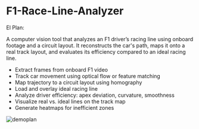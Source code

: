 # F1-Race-Line-Analyzer


El Plan:

A computer vision tool that analyzes an F1 driver’s racing line using onboard footage and a circuit layout. It reconstructs the car's path, maps it onto a real track layout, and evaluates its efficiency compared to an ideal racing line.

- Extract frames from onboard F1 video
- Track car movement using optical flow or feature matching
- Map trajectory to a circuit layout using homography
- Load and overlay ideal racing line
- Analyze driver efficiency: apex deviation, curvature, smoothness
- Visualize real vs. ideal lines on the track map
- Generate heatmaps for inefficient zones

![demoplan](https://github.com/user-attachments/assets/4994d864-fc04-484c-a934-eb7e77fa1814)

